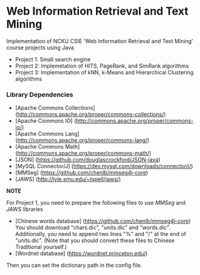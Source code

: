 # Web Information Retrieval and Text Mining

Implementation of NCKU CSIE 'Web Information Retrieval and Text Mining' course projects using Java  

- Project 1: Small search engine
- Project 2: Implemetation of HITS, PageRank, and SimRank algorithms
- Project 3: Implementation of kNN, k-Means and Hierarchical Clustering algorithms


### Library Dependencies

- [Apache Commons Collections] (http://commons.apache.org/proper/commons-collections/)
- [Apache Commons IO] (http://commons.apache.org/proper/commons-io/)
- [Apache Commons Lang] (http://commons.apache.org/proper/commons-lang/)
- [Apache Commons Math] (http://commons.apache.org/proper/commons-math/)
- [JSON] (https://github.com/douglascrockford/JSON-java)
- [MySQL Connector/J] (https://dev.mysql.com/downloads/connector/j/)
- [MMSeg] (https://github.com/chenlb/mmseg4j-core)
- [JAWS] (http://lyle.smu.edu/~tspell/jaws/)


**NOTE**

For Project 1, you need to prepare the following files to use *MMSeg* and *JAWS* libraries  

- [Chinese words database] (https://github.com/chenlb/mmseg4j-core)    
You should download "chars.dic", "units.dic" and "words.dic". Additionally, you need to append two lines "%" and "/" at the end of "units.dic". (Note that you should convert these files to Chinese Traditional yourself.)  
- [Wordnet database] (https://wordnet.princeton.edu/)

Then you can set the dictionary path in the config file.